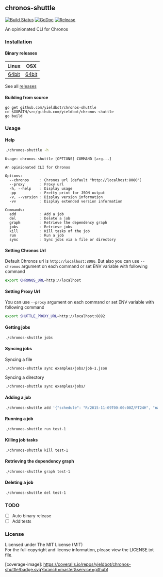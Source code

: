 ## chronos-shuttle

[![Build Status][travis-image]][travis-url] [![GoDoc][godoc-image]][godoc-url] [![Release][release-image]][release-url]

An opinionated CLI for Chronos

### Installation

#### Binary releases

| Linux | OSX |
|:---:|:---:|
| [64bit][download-linux-amd64-url] | [64bit][download-osx-amd64-url] |

See all [releases](https://github.com/yieldbot/chronos-shuttle/releases)

#### Building from source
```
go get github.com/yieldbot/chronos-shuttle
cd $GOPATH/src/github.com/yieldbot/chronos-shuttle
go build
```

### Usage

#### Help

```bash
./chronos-shuttle -h
```
```
Usage: chronos-shuttle [OPTIONS] COMMAND [arg...]

An opinionated CLI for Chronos

Options:
  --chronos     : Chronos url (default "http://localhost:8080")
  --proxy       : Proxy url
  -h, --help    : Display usage
  -pp           : Pretty print for JSON output
  -v, --version : Display version information
  -vv           : Display extended version information

Commands:
  add           : Add a job
  del           : Delete a job
  graph         : Retrieve the dependency graph
  jobs          : Retrieve jobs
  kill          : Kill tasks of the job
  run           : Run a job
  sync          : Sync jobs via a file or directory
```

#### Setting Chronos Url

Default Chronos url is `http://localhost:8080`. But also you can use `--chronos` argument on each
command or set ENV variable with following command

```bash
export CHRONOS_URL=http://localhost
```

#### Setting Proxy Url

You can use `--proxy` argument on each command or set ENV variable with following command

```bash
export SHUTTLE_PROXY_URL=http://localhost:8892
```


#### Getting jobs

```bash
./chronos-shuttle jobs
```

#### Syncing jobs

Syncing a file
```bash
./chronos-shuttle sync examples/jobs/job-1.json
```

Syncing a directory
```bash
./chronos-shuttle sync examples/jobs/
```

#### Adding a job

```bash
./chronos-shuttle add '{"schedule": "R/2015-11-09T00:00:00Z/PT24H", "name": "test-1", "epsilon": "PT30M", "command": "echo test-1 && sleep 60", "owner": "localhost@localhsot", "async": false}'
```

#### Running a job

```bash
./chronos-shuttle run test-1
```

#### Killing job tasks

```bash
./chronos-shuttle kill test-1
```

#### Retrieving the dependency graph

```bash
./chronos-shuttle graph test-1
```

#### Deleting a job

```bash
./chronos-shuttle del test-1
```

### TODO

- [ ] Auto binary release
- [ ] Add tests

### License

Licensed under The MIT License (MIT)  
For the full copyright and license information, please view the LICENSE.txt file.

[travis-url]: https://travis-ci.org/yieldbot/chronos-shuttle
[travis-image]: https://travis-ci.org/yieldbot/chronos-shuttle.svg?branch=master

[godoc-url]: https://godoc.org/github.com/yieldbot/chronos-shuttle
[godoc-image]: https://godoc.org/github.com/yieldbot/chronos-shuttle?status.svg

[release-url]: https://github.com/yieldbot/chronos-shuttle/releases/tag/v1.2.2
[release-image]: https://img.shields.io/badge/release-v1.2.2-blue.svg

[coverage-url]: https://coveralls.io/github/yieldbot/chronos-shuttle?branch=master
[coverage-image]: https://coveralls.io/repos/yieldbot/chronos-shuttle/badge.svg?branch=master&service=github)

[download-linux-amd64-url]: https://github.com/yieldbot/chronos-shuttle/releases/download/v1.2.2/chronos-shuttle-linux-amd64.zip
[download-osx-amd64-url]: https://github.com/yieldbot/chronos-shuttle/releases/download/v1.2.2/chronos-shuttle-osx-amd64.zip